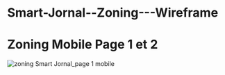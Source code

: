 # Smart-Jornal--Zoning---Wireframe
# Zoning Mobile Page 1 et 2
![zoning Smart Jornal_page 1 mobile](https://user-images.githubusercontent.com/45296020/144626273-7bc5cad9-adc4-45cc-9df2-8d71aab22d97.png)
